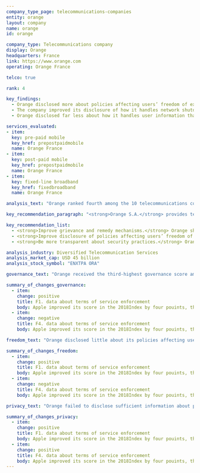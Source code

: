 ```yaml
---
company_type_page: telecommunications-companies
entity: orange
layout: company
name: orange
id: orange

company_type: Telecommunications company
display: Orange
headquarters: France
link: https://www.orange.com
operating: Orange France

telco: true

rank: 4

key_findings:
  - Orange disclosed more about policies affecting users’ freedom of expression and privacy than most telecommunications companies evaluated, but less than its European peers.
  - The company improved its disclosure of how it handles network shutdown requests from governments, but lacked sufficient information about other policies affecting users’ freedom of expression.
  - Orange disclosed far less about how it handles user information than its European peers, and almost nothing about how it keeps user information secure.

services_evaluated:
- item:
  key: pre-paid mobile
  key_href: prepostpaidmobile
  name: Orange France
- item:
  key: post-paid mobile
  key_href: prepostpaidmobile
  name: Orange France
- item:
  key: fixed-line broadband
  key_href: fixedbroadband
  name: Orange France

analysis_text: "Orange ranked fourth among the 10 telecommunications companies, disclosing less about its policies and practices affecting freedom of expression and privacy than Vodafone, AT&T, and Telefónica. The company disclosed a strong commitment to freedom of expression and privacy as human rights, and as a full member of the Global Network Initiative (GNI) since March 2017, it now commits to engage with a range of stakeholders on freedom of expression and privacy issues. Orange made several positive changes in the 2018 Index, including clarifying a commitment to push back on government requests to shut down networks, providing more detailed data about government requests for user information, and improving its disclosure of options users have to obtain the information that Orange holds about them. Despite these steps, the company fell short of its European and GNI peers in key areas. It disclosed nothing about how it handles government requests to block content or restrict user accounts, and Orange France did not provide the same level of detail as Vodafone UK or Telefónica Spain about its handling of user information. The company also lacked disclosure of its internal security procedures for keeping user data secure."

key_recommendation_paragraph: "<strong>Orange S.A.</strong> provides telephone and mobile telecommunications and other services in Europe, Africa, and worldwide."

key_recommendation_list:
  - <strong>Improve grievance and remedy mechanisms.</strong> Orange should improve its grievance mechanisms in line with its Global Network Initiative (GNI) peers by providing clear procedures for users to directly submit complaints of violations to their freedom of expression or privacy rights.
  - <strong>Improve disclosure of policies affecting users’ freedom of expression.</strong> Orange should disclose more about how it responds to government and private requests to block content or restrict user accounts.
  - <strong>Be more transparent about security practices.</strong> Orange should disclose more about what it does to protect user data and how it responds in cases of data breaches.

analysis_industry: Diversified Telecommunication Services
analysis_market_cap: USD 45 billion
analysis_stock_symbol: "ENXTPA ORA"

governance_text: "Orange received the third-highest governance score among telecommunications companies, after Vodafone and Telefónica. Orange’s governance score improved in the 2018 Index, due to its joining the Global Network initiative (GNI) as a full member, and to its improved clarity of its human rights due diligence practices. Notably, it earned the highest score among telecommunications companies for its <a href=\"https://www.orange.com/en/content/download/45336/1348812/version/7/file/Report+2016+Orange+Human+Rights+DIGITAL-VA.pdf\" target=\"_blank\">human rights due diligence commitments</a>, and for committing to conduct regular human rights impact assessments (G4). However, the company disclosed almost nothing about its grievance and remedy mechanisms (G6), tying with Ooredoo for the second-lowest score among telecommunications companies on this indicator."

summary_of_changes_governance:
  - item:
    change: positive
    title: F1. data about terms of service enforcement
    body: Apple improved its score in the 2018Index by four pouints, the second-largest score improvement of any company evaluated(after Twitter). The company improved its public commitment.
  - item:
    change: negative
    title: F4. data about terms of service enforcement
    body: Apple improved its score in the 2018Index by four pouints, the second-largest score improvement of any company evaluated(after Twitter). The company improved its public commitment.

freedom_text: "Orange disclosed little about its policies affecting users’ freedom of expression, lagging behind Vodafone, AT&T, and Telefónica in this category. <br /><br /><strong>Content and account restriction requests:</strong> Unlike AT&T, Vodafone, and Telefónica, Orange disclosed no information about how it handles government and private requests to block websites, content, or user accounts (F5-F7). There are no legal obstacles preventing Orange from disclosing this information. <br /><br /><strong>Network management and shutdowns:</strong> As in the 2017 Index, Orange France disclosed nothing about its network management practices (F9), making it one of three companies, along with Etisalat UAE and Ooredoo Qatar, to receive no credit on this indicator (F9). While it clarified a commitment to push back on government requests to shut down networks, the company still revealed little about its processes for responding to these requests, lagging behind Vodafone UK, AT&T, and Telefónica Spain on this indicator (F10). <br /><br /><strong>Identity policy:</strong> Orange France requires pre-paid customers to provide a government-issued ID to activate a SIM card. This is appears to be <a href=\"https://www.legifrance.gouv.fr/affichCodeArticle.do?cidTexte=LEGITEXT000006070987&idArticle=LEGIARTI000006466369\" target=\"_blank\">legally required</a> in France."

summary_of_changes_freedom:
  - item:
    change: positive
    title: F1. data about terms of service enforcement
    body: Apple improved its score in the 2018Index by four pouints, the second-largest score improvement of any company evaluated(after Twitter). The company improved its public commitment.
  - item:
    change: negative
    title: F4. data about terms of service enforcement
    body: Apple improved its score in the 2018Index by four pouints, the second-largest score improvement of any company evaluated(after Twitter). The company improved its public commitment.

privacy_text: "Orange failed to disclose sufficient information about policies affecting users’ privacy, ranking fourth among telecommunications companies in this category, behind AT&T, Vodafone, and Telefónica.<br /><br /><strong>Handling of user information:</strong> Orange France disclosed far less information than Vodafone UK and AT&T about how it handles user information, but it performed better than most other telecommunications companies on these indicators (P3-P8). Like most of its peers, it disclosed no information about how long it retains user information (P6). Orange France did not disclose if targeted advertising is off by default, and provided only its fixed-broadband customers with a few options to control how their information is used for targeted advertising (P7). The company clarified that users can obtain a copy of the data that Orange France holds on them (P8), although it still did not indicate if this includes all of the public and private data it holds. <br /><br /><strong>Requests for user information:</strong> Orange disclosed less than AT&T, Vodafone, and Telefónica about how it handles government and private requests for user information (P10, P11). While Orange <a href=\"https://www.orange.com/en/content/download/43262/1315009/version/2/file/2017%20RAPPORT%20DE%20TRANSPARENCE_20.06.2017_final_eng.pdf\" target=\"_blank\">provided some data</a> on government requests for user information, it failed to provide data on such requests for a number of countries in which the company operates. When national law prohibits the release of such data, Orange should specify the legal barrier to disclosure. Orange, like the rest of its peers, did not commit to notify users about government and private requests for their data (P12). <br /><br /><strong>Security:</strong> Orange France disclosed less than Vodafone UK, AT&T, and Telefónica Spain about its security policies (P13-P18). The company disclosed some information about its internal mechanisms to keep user information secure (P13), but provided no information about what it does to address security vulnerabilities (P14), and disclosed nothing about its processes for responding to data breaches (P15). There are no legal obstacles preventing the company from disclosing how it handles security breaches."

summary_of_changes_privacy:
  - item:
    change: positive
    title: F1. data about terms of service enforcement
    body: Apple improved its score in the 2018Index by four pouints, the second-largest score improvement of any company evaluated(after Twitter). The company improved its public commitment.
  - item:
    change: positive
    title: F4. data about terms of service enforcement
    body: Apple improved its score in the 2018Index by four pouints, the second-largest score improvement of any company evaluated(after Twitter). The company improved its public commitment.
---
```

